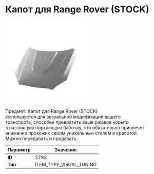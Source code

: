 # Капот для Range Rover (STOCK)

![Item Image](../img/2793.webp?raw=true)

Предмет: Капот для Range Rover (STOCK)<br>Используется для визуальной модификаций вашего<br>транспорта, способен превратить ваше ржавое корыто<br>в настоящую порхающую бабочку, что обязательно привлечет<br>внимание прохожих своим уникальным стилем и красотой.<br>Можно передавать и продавать.


| Параметр | Значение |
|----------|----------|
| **ID** | 2793 |
| **Тип** | ITEM_TYPE_VISUAL_TUNING |

